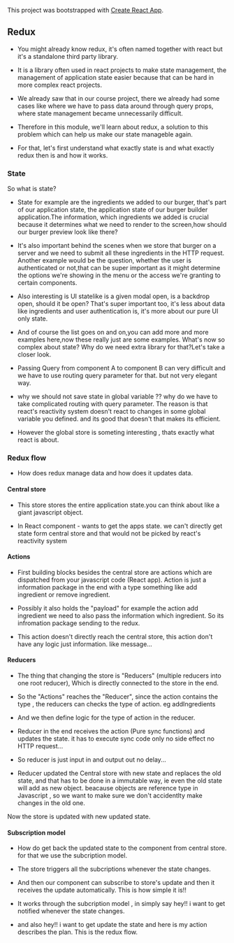 This project was bootstrapped with [Create React App](https://github.com/facebookincubator/create-react-app).

## Redux
* You might already know redux, it's often named together with react but it's a standalone third party library.

* It is a library often used in react projects  to make state management, the management of application state easier because that can be hard in more complex react projects.

* We already saw that in our course project, there we already had some cases like where we have to pass data around through query props, where state management became unnecessarily difficult.

* Therefore in this module, we'll learn about redux, a solution to this problem which can help us make our state manageble again.

* For that, let's first understand what exactly state is and what exactly redux then is and how it works.

### State
So what is state?

* State for example are the ingredients we added to our burger, that's part of our application state, the application state of our burger builder application.The information, which ingredients we added is crucial because it determines what we need to render to the screen,how should our burger preview look like there?

* It's also important behind the scenes when we store that burger on a server and we need to submit all these ingredients in the HTTP request. Another example would be the question, whether the user is authenticated or not,that can be super important as it might determine the options we're showing in the menu or the access we're granting to certain components.

* Also interesting is UI statelike is a given modal open, is a backdrop open, should it be open? That's super important too, it's less about data like ingredients and user authentication is, it's more about our pure UI only state.

* And of course the list goes on and on,you can add more and more examples here,now these really just are some examples. What's now so complex about state?
Why do we need extra library for that?Let's take a closer look.

* Passing Query from component A to component B can very difficult and we have to use routing query parameter for that. but not very elegant way.

* why we should not save state in global variable ?? why do we have to take complicated routing with query parameter. The reason is that react's reactivity system doesn't react to changes in some global variable you defined. and its good that doesn't that makes its efficient.

* However the global store is someting interesting , thats exactly what react is about.

### Redux flow 
* How does redux manage data and how does it updates data.

#### Central store
* This store stores the entire application state.you can think about like a giant javascript object.

* In React component - wants to get the apps state. we can't directly get state form central store and  that would not be picked by react's reactivity system

#### Actions
* First building blocks besides the central store are actions which are dispatched from your javascript code (React app). Action is just a information package in the end with a type something like add ingredient or remove ingredient.

* Possibly it also holds the "payload" for example the action add ingredient we need to also pass the information which ingredient. So its infromation package sending to the redux.

* This action doesn't directly reach the central store, this action don't have any logic just information. like message...

#### Reducers
* The thing that changing the store is "Reducers" (multiple reducers into one root reducer), Which is directly connected to the store in the end.

* So the "Actions" reaches the "Reducer", since the action contains the type , the reducers  can checks the type of action. eg addIngredients

* And we then define logic for the type of action in the reducer.

* Reducer in the end receives the action (Pure sync functions) and updates the state. it has to execute sync code only no side effect no HTTP request...

* So reducer is just input in and output out no delay...

* Reducer updated the Central store with new state and replaces the old state, and that has to be done in a immutable way, ie even the old state will add as new object. beacause objects are reference type in Javascript , so we want to make sure we don't accidentlty make changes in the old one.

Now the store is updated with new updated state.

#### Subscription model
* How do get back the updated state to the component from central store. for that we use the subcription model.

* The store triggers all the subcriptions whenever the state changes. 

* And then our component can subscribe to store's update and then it receives the update automatically. This is how simple it is!!

* It works through the subcription model , in simply say hey!! i want to get notified whenever the state changes.

* and also hey!! i want to get update the state and here is my action describes the plan. This is the redux flow.





